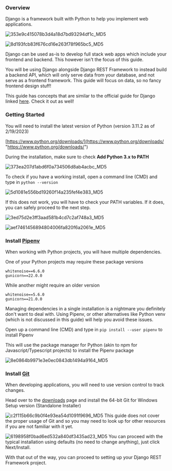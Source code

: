 ### Overview

Django is a framework built with Python to help you implement web applications.

![353e9c415078b3d4a18d7bd93294df1c_MD5](_resources/1%20-%20Setup/353e9c415078b3d4a18d7bd93294df1c_MD5.jpg)

![8d193fcb83f676cd16e263f78f965bc5_MD5](_resources/1%20-%20Setup/8d193fcb83f676cd16e263f78f965bc5_MD5.jpg)

Django can be used as-is to develop full stack web apps which include your frontend and backend. This however isn't the focus of this guide.

You will be using Django alongside Django REST Framework to instead build a backend API, which will only serve data from your database, and not serve as a frontend framework. This guide will focus on data, so no fancy frontend design stuff!

This guide has concepts that are similar to the official guide for Django linked [here](https://docs.djangoproject.com/en/5.1/intro/tutorial01/). Check it out as well!

### Getting Started

You will need to install the latest version of Python (version 3.11.2 as of 2/19/2023)

[https://www.python.org/downloads/](https://www.python.org/downloads/ "https://www.python.org/downloads/")

During the installation, make sure to check **Add Python 3.x to PATH**

![373ea207d1abd6f0a734506d8ab4acbc_MD5](_resources/1%20-%20Setup/373ea207d1abd6f0a734506d8ab4acbc_MD5.jpg)

To check if you have a working install, open a command line (CMD) and type in `python --version`

![5d1081e556bd19260f14a235fef4e383_MD5](_resources/1%20-%20Setup/5d1081e556bd19260f14a235fef4e383_MD5.jpg)

If this does not work, you will have to check your PATH variables. If it does, you can safely proceed to the next step.

![3ed75d2e3ff3aad581b4cd7c2af748a3_MD5](_resources/1%20-%20Setup/3ed75d2e3ff3aad581b4cd7c2af748a3_MD5.jpg)

![aef7461456894804006fa820f6a2061e_MD5](_resources/1%20-%20Setup/aef7461456894804006fa820f6a2061e_MD5.jpg)

### Install [Pipenv](https://pipenv.pypa.io/en/latest/)

When working with Python projects, you will have multiple dependencies.

One of your Python projects may require these package versions

```
whitenoise==6.6.0
gunicorn==22.0.0
```

While another might require an older version

```
whitenoise==5.6.0
gunicorn==21.0.0
```

Managing dependencies in a single installation is a nightmare you definitely don't want to deal with. Using Pipenv, or other alternatives like Python venv (which is not discussed in this guide) will help you avoid these issues.

Open up a command line (CMD) and type in `pip install --user pipenv` to install Pipenv

This will use the package manager for Python (akin to npm for Javascript/Typescript projects) to install the Pipenv package

![8e0864b9971e3e0ec0843db1494a9164_MD5](_resources/1%20-%20Setup/8e0864b9971e3e0ec0843db1494a9164_MD5.jpg)

### Install [Git](https://git-scm.com/downloads)

When developing applications, you will need to use version control to track changes.

Head over to the [downloads](https://git-scm.com/downloads/win) page and install the 64-bit Git for Windows Setup version (Standalone Installer)

![c2f115b66c9b0f4e93ea54d1091f9696_MD5](_resources/1%20-%20Setup/c2f115b66c9b0f4e93ea54d1091f9696_MD5.jpg)
This guide does not cover the proper usage of Git and so you may need to look up for other resources if you are not familiar with it yet.

![6198958f0bad6ed532a840df3435ad23_MD5](_resources/1%20-%20Setup/6198958f0bad6ed532a840df3435ad23_MD5.jpg)
You can proceed with the typical installation using defaults (no need to change anything), just click Next/Install.

With that out of the way, you can proceed to setting up your Django REST Framework project.
